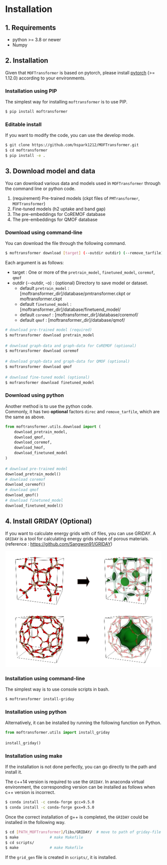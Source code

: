 # Installation

## 1. Requirements

- python >= 3.8 or newer
- Numpy


## 2. Installation

Given that `MOFTransformer` is based on pytorch, please install [pytorch](https://pytorch.org/get-started/locally/) (>= 1.12.0) according to your environments.

### Installation using PIP

The simplest way for installing `moftransformer` is to use PIP.

```bash
$ pip install moftransformer
```

### Editable install
If you want to modify the code, you can use the develop mode.

```bash
$ git clone https://github.com/hspark1212/MOFTransformer.git
$ cd moftransformer
$ pip install -e .
```

## 3. Download model and data
You can download various data and models used in `MOFTransformer` through the command line or python code.

1) (requirement) Pre-trained models (ckpt files of `PMTransformer`, `MOFTransformer`)
2) Fine-tuned models (h2 uptake and band gap)
3) The pre-embeddings for CoREMOF database
4) The pre-embeddings for QMOF database


### Download using command-line
You can download the file through the following command.
```bash
$ moftransformer download [target] (--outdir outdir) (--remove_tarfile)
```
Each argument is as follows:
- target : One or more of the `pretrain_model`, `finetuned_model`, `coremof`, `qmof`
- outdir (--outdir, -o) : (optional) Directory to save model or dataset.
  - default `pretrain_model` : [moftransformer_dir]/database/pmtransformer.ckpt or moftransformer.ckpt
  - default `finetuned_model` : [moftransformer_dir]/database/finetuend_model/
  - default `coremof` : [moftransformer_dir]/database/coremof/
  - default `qmof` : [moftransformer_dir]/database/qmof/


```bash
# download pre-trained model (required)
$ moftransformer download pretrain_model

# download graph-data and graph-data for CoREMOF (optional)
$ moftransformer download coremof

# download graph-data and graph-data for QMOF (optional)
$ moftransformer download qmof

# download fine-tuned model (optional)
$ mofransformer download finetuned_model
```

### Download using python
Another method is to use the python code.\
Commonly, it has two **optional** factors `direc` and `remove_tarfile`, which are the same as above.

```python
from moftransformer.utils.download import (
    download_pretrain_model,
    download_qmof,
    download_coremof,
    download_hmof,
    download_finetuned_model
)

# download pre-trained model
download_pretrain_model()
# download coremof
download_coremof()
# download qmof
download_qmof()
# download finetuned_model
download_finetuned_model()
```


## 4. Install GRIDAY (Optional)

If you want to calculate energy grids with cif files, you can use GRIDAY.
A `GRIDAY` is a tool for calculating energy grids shape of porous materials. (reference : https://github.com/Sangwon91/GRIDAY)

![GRIDAY](https://raw.githubusercontent.com/Sangwon91/GRIDAY/master/doc/img.png)

### 

### Installation using command-line

The simplest way is to use console scripts in bash.

```bash
$ moftransformer install-griday
```



### Installation using python

Alternatively, it can be installed by running the following function on Python.

```python
from moftransformer.utils import install_griday

install_griday()
```



### Installation using make

If the installation is not done perfectly, you can go directly to the path and install it.

The c++14 version is required to use the `GRIDAY`. In anaconda virtual environment, the corresponding version can be installed as follows when c++ version is incorrect.

```bash
$ conda install -c conda-forge gcc=9.5.0
$ conda install -c conda-forge gxx=9.5.0
```

Once the correct installation of g++ is completed, the `GRIDAY` could be installed in the following way.

```bash
$ cd [PATH_MOFTransformer]/libs/GRIDAY/  # move to path of griday-file
$ make              # make Makefile
$ cd scripts/
$ make              # make Makefile
```

If the `grid_gen` file is created in `scripts/`, it is installed.
